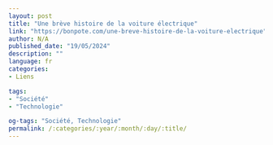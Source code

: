 ```yaml
---
layout: post
title: "Une brève histoire de la voiture électrique"
link: "https://bonpote.com/une-breve-histoire-de-la-voiture-electrique"
author: N/A
published_date: "19/05/2024"
description: ""
language: fr
categories:
- Liens

tags:
- "Société"
- "Technologie"

og-tags: "Société, Technologie"
permalink: /:categories/:year/:month/:day/:title/
---
```

